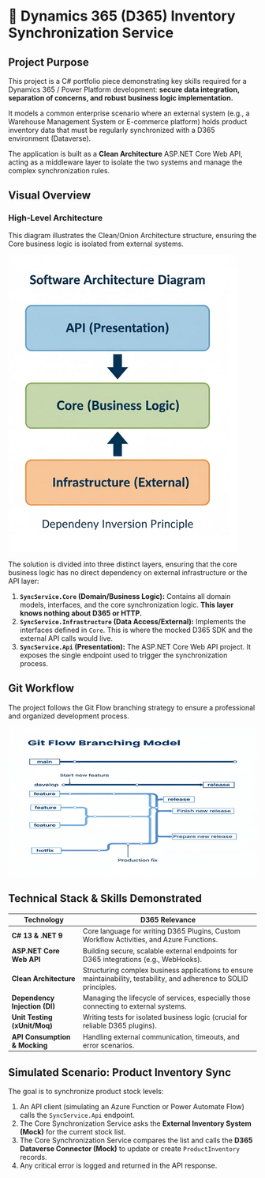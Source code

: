 # 🔗 Dynamics 365 (D365) Inventory Synchronization Service

## Project Purpose

This project is a C# portfolio piece demonstrating key skills required for a Dynamics 365 / Power Platform development: **secure data integration, separation of concerns, and robust business logic implementation.**

It models a common enterprise scenario where an external system (e.g., a Warehouse Management System or E-commerce platform) holds product inventory data that must be regularly synchronized with a D365 environment (Dataverse).

The application is built as a **Clean Architecture** ASP.NET Core Web API, acting as a middleware layer to isolate the two systems and manage the complex synchronization rules.

## Visual Overview

### High-Level Architecture

This diagram illustrates the Clean/Onion Architecture structure, ensuring the Core business logic is isolated from external systems.

![Clean Architecture Diagram](assets/clean-architecture.png)

The solution is divided into three distinct layers, ensuring that the core business logic has no direct dependency on external infrastructure or the API layer:

1.  **`SyncService.Core` (Domain/Business Logic):** Contains all domain models, interfaces, and the core synchronization logic. **This layer knows nothing about D365 or HTTP.**
2.  **`SyncService.Infrastructure` (Data Access/External):** Implements the interfaces defined in `Core`. This is where the mocked D365 SDK and the external API calls would live.
3.  **`SyncService.Api` (Presentation):** The ASP.NET Core Web API project. It exposes the single endpoint used to trigger the synchronization process.

## Git Workflow

The project follows the Git Flow branching strategy to ensure a professional and organized development process.

![Git Flow Diagram](assets/git-flow.png)

## Technical Stack & Skills Demonstrated

| **Technology**                | **D365 Relevance**                                                                                                   |
| ----------------------------- | -------------------------------------------------------------------------------------------------------------------- |
| **C# 13 & .NET 9**            | Core language for writing D365 Plugins, Custom Workflow Activities, and Azure Functions.                             |
| **ASP.NET Core Web API**      | Building secure, scalable external endpoints for D365 integrations (e.g., WebHooks).                                 |
| **Clean Architecture**        | Structuring complex business applications to ensure maintainability, testability, and adherence to SOLID principles. |
| **Dependency Injection (DI)** | Managing the lifecycle of services, especially those connecting to external systems.                                 |
| **Unit Testing (xUnit/Moq)**  | Writing tests for isolated business logic (crucial for reliable D365 plugins).                                       |
| **API Consumption & Mocking** | Handling external communication, timeouts, and error scenarios.                                                      |

## Simulated Scenario: Product Inventory Sync

The goal is to synchronize product stock levels:

1.  An API client (simulating an Azure Function or Power Automate Flow) calls the `SyncService.Api` endpoint.
2.  The Core Synchronization Service asks the **External Inventory System (Mock)** for the current stock list.
3.  The Core Synchronization Service compares the list and calls the **D365 Dataverse Connector (Mock)** to update or create `ProductInventory` records.
4.  Any critical error is logged and returned in the API response.
